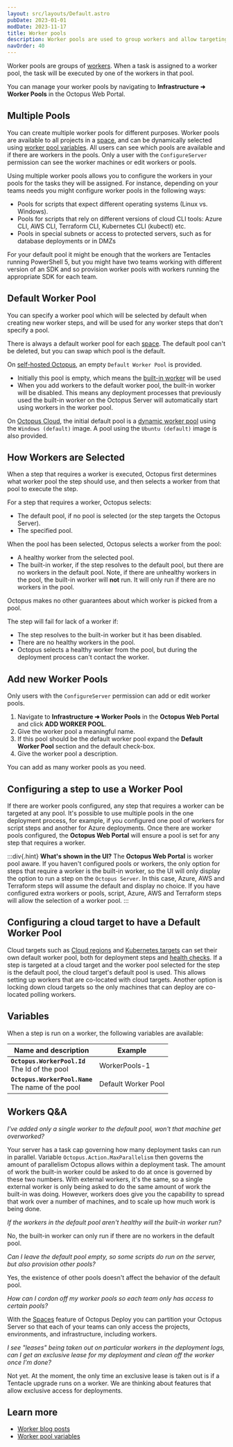 ```yaml
---
layout: src/layouts/Default.astro
pubDate: 2023-01-01
modDate: 2023-11-17
title: Worker pools
description: Worker pools are used to group workers and allow targeting steps at the pool of workers best equipped to execute the step.  This page describes how to configure worker pools for a variety of scenarios.
navOrder: 40
---
```


Worker pools are groups of [workers](/docs/infrastructure/workers). When a task is assigned to a worker pool, the task will be executed by one of the workers in that pool.

You can manage your worker pools by navigating to **Infrastructure ➜ Worker Pools** in the Octopus Web Portal.

## Multiple Pools

You can create multiple worker pools for different purposes. Worker pools are available to all projects in a [space](/docs/administration/spaces), and can be dynamically selected using [worker pool variables](/docs/projects/variables/worker-pool-variables). All users can see which pools are available and if there are workers in the pools. Only a user with the `ConfigureServer` permission can see the worker machines or edit workers or pools.

Using multiple worker pools allows you to configure the workers in your pools for the tasks they will be assigned. For instance, depending on your teams needs you might configure worker pools in the following ways:

- Pools for scripts that expect different operating systems (Linux vs. Windows).
- Pools for scripts that rely on different versions of cloud CLI tools: Azure CLI, AWS CLI, Terraform CLI, Kubernetes CLI (kubectl) etc.
- Pools in special subnets or access to protected servers, such as for database deployments or in DMZs

For your default pool it might be enough that the workers are Tentacles running PowerShell 5, but you might have two teams working with different version of an SDK and so provision worker pools with workers running the appropriate SDK for each team.

## Default Worker Pool

You can specify a worker pool which will be selected by default when creating new worker steps, and will be used for any worker steps that don't specify a pool.

There is always a default worker pool for each [space](/docs/administration/spaces). The default pool can't be deleted, but you can swap which pool is the default.

On [self-hosted Octopus](/docs/getting-started#self-hosted-octopus), an empty `Default Worker Pool` is provided.

- Initially this pool is empty, which means the [built-in worker](/docs/infrastructure/workers/built-in-worker) will be used
- When you add workers to the default worker pool, the built-in worker will be disabled. This means any deployment processes that previously used the built-in worker on the Octopus Server will automatically start using workers in the worker pool.

On [Octopus Cloud](/docs/octopus-cloud), the initial default pool is a [dynamic worker pool](/docs/infrastructure/workers/dynamic-worker-pools) using the `Windows (default)` image. A pool using the `Ubuntu (default)` image is also provided.

## How Workers are Selected

When a step that requires a worker is executed, Octopus first determines what worker pool the step should use, and then selects a worker from that pool to execute the step.

For a step that requires a worker, Octopus selects:

- The default pool, if no pool is selected (or the step targets the Octopus Server).
- The specified pool.

When the pool has been selected, Octopus selects a worker from the pool:

- A healthy worker from the selected pool.
- The built-in worker, if the step resolves to the default pool, but there are no workers in the default pool. Note, if there are unhealthy workers in the pool, the built-in worker will **not** run. It will only run if there are no workers in the pool.

Octopus makes no other guarantees about which worker is picked from a pool.

The step will fail for lack of a worker if:

- The step resolves to the built-in worker but it has been disabled.
- There are no healthy workers in the pool.
- Octopus selects a healthy worker from the pool, but during the deployment process can't contact the worker.

## Add new Worker Pools

Only users with the `ConfigureServer` permission can add or edit worker pools.

1. Navigate to **Infrastructure ➜ Worker Pools** in the **Octopus Web Portal** and click **ADD WORKER POOL**.  
1. Give the worker pool a meaningful name.
1. If this pool should be the default worker pool expand the **Default Worker Pool** section and the default check-box.
1. Give the worker pool a description.

You can add as many worker pools as you need.

## Configuring a step to use a Worker Pool

If there are worker pools configured, any step that requires a worker can be targeted at any pool.  It's possible to use multiple pools in the one deployment process, for example, if you configured one pool of workers for script steps and another for Azure deployments.  Once there are worker pools configured, the **Octopus Web Portal** will ensure a pool is set for any step that requires a worker.

:::div{.hint}
**What's shown in the UI?**
The **Octopus Web Portal** is worker pool aware.  If you haven't configured pools or workers, the only option for steps that require a worker is the built-in worker, so the UI will only display the option to run a step on the `Octopus Server`.  In this case, Azure, AWS and Terraform steps will assume the default and display no choice.  If you have configured extra workers or pools, script, Azure, AWS and Terraform steps will allow the selection of a worker pool.
:::

## Configuring a cloud target to have a Default Worker Pool

Cloud targets such as [Cloud regions](/docs/infrastructure/deployment-targets/cloud-regions/) and [Kubernetes targets](/docs/kubernetes/targets/kubernetes-api) can set their own default worker pool, both for deployment steps and [health checks](/docs/infrastructure/deployment-targets/machine-policies/#health-check).  If a step is targeted at a cloud target and the worker pool selected for the step is the default pool, the cloud target's default pool is used.  This allows setting up workers that are co-located with cloud targets.  Another option is locking down cloud targets so the only machines that can deploy are co-located polling workers. 

## Variables

When a step is run on a worker, the following variables are available:

| Name and description | Example |
| -------------------- | ------------------------|
| **`Octopus.WorkerPool.Id`** <br/> The Id of the pool | WorkerPools-1 |
| **`Octopus.WorkerPool.Name`** <br/> The name of the pool | Default Worker Pool |

## Workers Q&A

*I've added only a single worker to the default pool, won't that machine get overworked?*

Your server has a task cap governing how many deployment tasks can run in parallel.  Variable `Octopus.Action.MaxParallelism` then governs the amount of parallelism Octopus allows within a deployment task.  The amount of work the built-in worker could be asked to do at once is governed by these two numbers.  With external workers, it's the same, so a single external worker is only being asked to do the same amount of work the built-in was doing.  However, workers does give you the capability to spread that work over a number of machines, and to scale up how much work is being done.

*If the workers in the default pool aren't healthy will the built-in worker run?*

No, the built-in worker can only run if there are no workers in the default pool.

*Can I leave the default pool empty, so some scripts do run on the server, but also provision other pools?*

Yes, the existence of other pools doesn't affect the behavior of the default pool.

*How can I cordon off my worker pools so each team only has access to certain pools?*

With the [Spaces](/docs/administration/spaces) feature of Octopus Deploy you can partition your Octopus Server so that each of your teams can only access the projects, environments, and infrastructure, including workers. 

*I see "leases" being taken out on particular workers in the deployment logs, can I get an exclusive lease for my deployment and clean off the worker once I'm done?*

Not yet.  At the moment, the only time an exclusive lease is taken out is if a Tentacle upgrade runs on a worker.  We are thinking about features that allow exclusive access for deployments.

## Learn more

- [Worker blog posts](https://octopus.com/blog/tag/workers)
- [Worker pool variables](/docs/projects/variables/worker-pool-variables)
